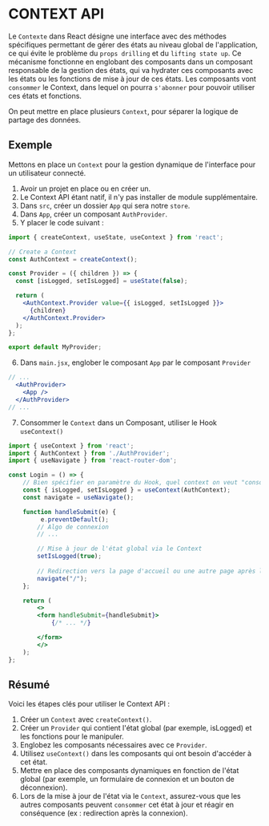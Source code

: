 # CONTEXT API

Le `Contexte` dans React désigne une interface avec des méthodes spécifiques permettant de gérer des états au niveau global de l'application, ce qui évite le problème du `props drilling` et du `lifting state up`. 
Ce mécanisme fonctionne en englobant des composants dans un composant responsable de la gestion des états, qui va hydrater ces composants avec les états ou les fonctions de mise à jour de ces états.
Les composants vont `consommer` le Context, dans lequel on pourra `s'abonner` pour pouvoir utiliser ces états et fonctions.

On peut mettre en place plusieurs `Context`, pour séparer la logique de partage des données.

## Exemple

Mettons en place un `Context` pour la gestion dynamique de l'interface pour un utilisateur connecté.

1. Avoir un projet en place ou en créer un.
2. Le Context API étant natif, il n'y pas installer de module supplémentaire.
3. Dans `src`, créer un dossier `App` qui sera notre `store`.
4. Dans `App`, créer un composant `AuthProvider`.
5. Y placer le code suivant :

```jsx
import { createContext, useState, useContext } from 'react';

// Create a Context
const AuthContext = createContext();

const Provider = ({ children }) => {
  const [isLogged, setIsLogged] = useState(false);

  return (
    <AuthContext.Provider value={{ isLogged, setIsLogged }}>
      {children}
    </AuthContext.Provider>
  );
};

export default MyProvider;
```

6. Dans `main.jsx`, englober le composant `App` par le composant `Provider`

```jsx
// ...
  <AuthProvider>
    <App />
  </AuthProvider>
// ...
```

7. Consommer le `Context` dans un Composant, utiliser le Hook `useContext()`

```jsx
import { useContext } from 'react';
import { AuthContext } from './AuthProvider';
import { useNavigate } from 'react-router-dom';

const Login = () => {
    // Bien spécifier en paramètre du Hook, quel context on veut "consommer"
    const { isLogged, setIsLogged } = useContext(AuthContext);
    const navigate = useNavigate();

    function handleSubmit(e) {
         e.preventDefault();
        // Algo de connexion
        // ...

        // Mise à jour de l'état global via le Context
        setIsLogged(true);
        
        // Redirection vers la page d'accueil ou une autre page après la connexion
        navigate("/"); 
    };

    return (
        <>
        <form handleSubmit={handleSubmit}>
            {/* ... */}

        </form>
        </>
    );
};

```

## Résumé

Voici les étapes clés pour utiliser le Context API  :

1. Créer un `Context` avec `createContext()`.
2. Créer un `Provider` qui contient l'état global (par exemple, isLogged) et les fonctions pour le manipuler.
3. Englobez les composants nécessaires avec ce `Provider`.
4. Utilisez `useContext()` dans les composants qui ont besoin d'accéder à cet état.
5. Mettre en place des composants dynamiques en fonction de l'état global (par exemple, un formulaire de connexion et un bouton de déconnexion).
6. Lors de la mise à jour de l'état via le `Context`, assurez-vous que les autres composants peuvent `consommer` cet état à jour et réagir en conséquence (ex : redirection après la connexion).
